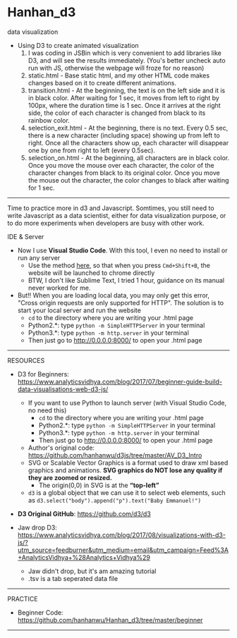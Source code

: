 # Hanhan_d3
data visualization

* Using D3 to create animated visualization
  1. I was coding in JSBin which is very convenient to add libraries like D3, and will see the results immediately. (You's better uncheck auto run with JS, otherwise the webpage will froze for no reason)
  2. static.html - Base static html, and my other HTML code makes changes based on it to create different animations.
  3. transition.html - At the beginning, the text is on the left side and it is in black color. After waiting for 1 sec, it moves from left to right by 100px, where the duration time is 1 sec. Once it arrives at the right side, the color of each character is changed from black to its rainbow color.
  4. selection_exit.html - At the beginning, there is no text. Every 0.5 sec, there is a new character (including space) showing up from left to right. Once all the characters show up, each character will disappear one by one from right to left (every 0.5sec).
  5. selection_on.html - At the beginning, all characters are in black color. Once you move the mouse over each character, the color of the character changes from black to its original color. Once you move the mouse out the character, the color changes to black after waiting for 1 sec.

*************************************************************************************************

Time to practice more in d3 and Javascript. Somtimes, you still need to write Javascript as a data scientist, either for data visualization purpose, or to do more experiments when developers are busy with other work.

IDE & Server
* Now I use <b>Visual Studio Code</b>. With this tool, I even no need to install or run any server
  * Use the method [here][1], so that when you press `Cmd+Shift+B`, the website will be launched to chrome directly
  * BTW, I don't like Sublime Text, I tried 1 hour, guidance on its manual never worked for me.
* But!! When you are loading local data, you may only get this error, "Cross origin requests are only supported for HTTP". The solution is to start your local server and run the website
  * `cd` to the directory where you are writing your .html page
  * Python2.*: type `python -m SimpleHTTPServer` in your terminal
  * Python3.*: type `python -m http.server` in your terminal
  * Then just go to http://0.0.0.0:8000/ to open your .html page


*************************************************************************************************

RESOURCES

* D3 for Beginners: https://www.analyticsvidhya.com/blog/2017/07/beginner-guide-build-data-visualisations-web-d3-js/
  * If you want to use Python to launch server (with Visual Studio Code, no need this)
    * `cd` to the directory where you are writing your .html page
    * Python2.*: type `python -m SimpleHTTPServer` in your terminal
    * Python3.*: type `python -m http.server` in your terminal
    * Then just go to http://0.0.0.0:8000/ to open your .html page
  * Author's original code: https://github.com/hanhanwu/d3js/tree/master/AV_D3_Intro
  * SVG or Scalable Vector Graphics is a format used to draw xml based graphics and animations. <b>SVG graphics do NOT lose any quality if they are zoomed or resized.</b>
    * The origin(0,0) in SVG is at the <b>“top-left”</b>
  * `d3` is a global object that we can use it to select web elements, such as `d3.select("body").append("p").text("Baby Emmanuel!")`
    
* <b>D3 Original GitHub</b>: https://github.com/d3/d3
  
  
* Jaw drop D3: https://www.analyticsvidhya.com/blog/2017/08/visualizations-with-d3-js/?utm_source=feedburner&utm_medium=email&utm_campaign=Feed%3A+AnalyticsVidhya+%28Analytics+Vidhya%29
  * Jaw didn't drop, but it's am amazing tutorial
  * .tsv is a tab seperated data file

*************************************************************************************************

PRACTICE

* Beginner Code: https://github.com/hanhanwu/Hanhan_d3/tree/master/beginner


*************************************************************************************************
  
  
[1]:https://www.webucator.com/blog/2016/06/launch-files-browser-visual-studio-code/
